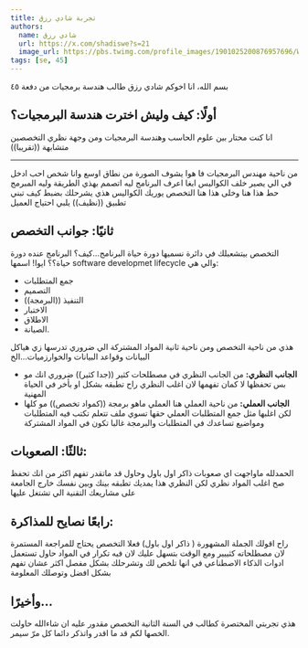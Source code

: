 ```yaml
---
title: تجربة شادي رزق
authors:
  name: شادي رزق
  url: https://x.com/shadiswe?s=21
  image_url: https://pbs.twimg.com/profile_images/1901025200876957696/WxFFn78d_400x400.jpg
tags: [se, 45]
---
```


بسم الله، انا اخوكم شادي رزق طالب هندسة برمجيات من دفعة ٤٥


## أولًا: كيف وليش اخترت هندسة البرمجيات؟
انا كنت محتار بين علوم الحاسب وهندسة البرمجيات ومن وجهة نظري التخصصين متشابهة ((تقريبا)) 

---
<!-- truncate -->

من ناحية مهندس البرمجيات فا هوا يشوف الصورة من نطاق اوسع وانا شخص احب ادخل في الي يصير خلف الكواليس ابغا اعرف البرنامج ليه اتصمم بهذي الطريقة وليه المبرمج حط هذا هنا وخلى هذا هنا
التخصص يوريك الكواليس هذي يشرحلك بضبط كيف تبني تطبيق ((نظيف)) يلبي احتياج العميل 
## ثانيًا: جوانب التخصص
التخصص بيتشعبلك في دائرة نسميها دورة حياة البرنامج...كيف؟ البرنامج عنده دورة حياة؟؟  ايوا! اسمها software developmet lifecycle والي هي:
- جمع المتطلبات
- التصميم
- التنفيذ ((البرمجة))
- الاختبار
- الاطلاق
- الصيانة.
  
 هذي من ناحية التخصص ومن ناحية ثانية المواد المشتركة الي ضروري تدرسها زي هياكل البيانات وقواعد البيانات والخوارزميات...الخ 
- **الجانب النظري:**
من الجانب النظري في مصطلحات كثير ((جدا كثير)) ضروري انك مو بس تحفظها لا كمان تفهمها لان اغلب النظري راح تطبقه بشكل او بأخر في الحياة المهنية 
- **الجانب العملي:**
من ناحية العملي هنا العملي ماهو برمجة ((كمواد تخصص)) مو كلها لكن اغلبها مثل جمع المتطلبات العملي حقها تسوي ملف تتعلم تكتب فيه المتطلبات ومواضيع تساعدك في المتطلبات
والبرمجة غالبا تكون في المواد المشتركة
## ثالثًا: الصعوبات:
الحمدلله ماواجهت اي صعوبات ذاكر اول باول وحاول قد ماتقدر تفهم اكثر من انك تحفظ صح اغلب المواد نظري لكن النظري هذا يمديك تطبقه بينك وبين نفسك خارج الجامعة على مشاريعك التقنية الي تشتغل عليها
## رابعًا نصايح للمذاكرة:
راح اقولك الجملة المشهورة ( ذاكر اول باول) فعلا التخصص يحتاج للمراجعة المستمرة لان مصطلحاته كثييير ومع الوقت بتسهل عليك لان فيه تكرار في المواد
حاول تستعمل ادوات الذكاء الاصطناعي في انها تلخص لك وتشرحلك بشكل مفصل اكثر عشان تفهم بشكل افضل وتوصلك المعلومة
## وأخيرًا…
هذي تجربتي المختصرة كطالب في السنة الثانية التخصص مقدور عليه ان شاءالله حاولت الخصها لكم قد ما اقدر واتذكر دائما كل مرّ سيمر.
